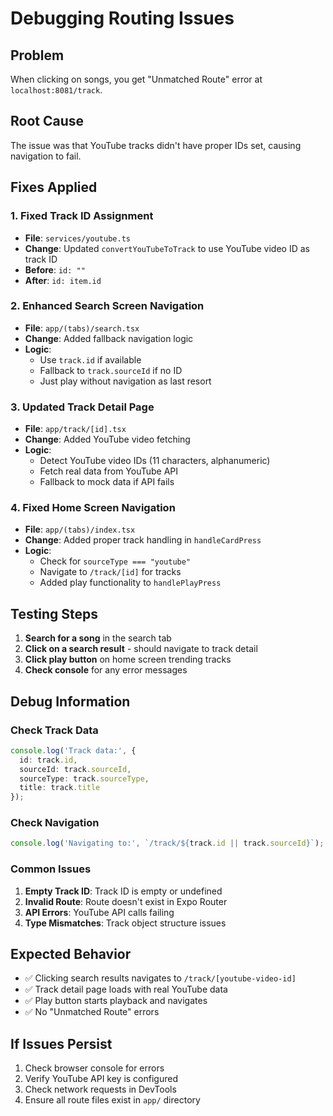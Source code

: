 # Debugging Routing Issues

## Problem
When clicking on songs, you get "Unmatched Route" error at `localhost:8081/track`.

## Root Cause
The issue was that YouTube tracks didn't have proper IDs set, causing navigation to fail.

## Fixes Applied

### 1. Fixed Track ID Assignment
- **File**: `services/youtube.ts`
- **Change**: Updated `convertYouTubeToTrack` to use YouTube video ID as track ID
- **Before**: `id: ""`
- **After**: `id: item.id`

### 2. Enhanced Search Screen Navigation
- **File**: `app/(tabs)/search.tsx`
- **Change**: Added fallback navigation logic
- **Logic**: 
  - Use `track.id` if available
  - Fallback to `track.sourceId` if no ID
  - Just play without navigation as last resort

### 3. Updated Track Detail Page
- **File**: `app/track/[id].tsx`
- **Change**: Added YouTube video fetching
- **Logic**: 
  - Detect YouTube video IDs (11 characters, alphanumeric)
  - Fetch real data from YouTube API
  - Fallback to mock data if API fails

### 4. Fixed Home Screen Navigation
- **File**: `app/(tabs)/index.tsx`
- **Change**: Added proper track handling in `handleCardPress`
- **Logic**: 
  - Check for `sourceType === "youtube"`
  - Navigate to `/track/[id]` for tracks
  - Added play functionality to `handlePlayPress`

## Testing Steps

1. **Search for a song** in the search tab
2. **Click on a search result** - should navigate to track detail
3. **Click play button** on home screen trending tracks
4. **Check console** for any error messages

## Debug Information

### Check Track Data
```typescript
console.log('Track data:', {
  id: track.id,
  sourceId: track.sourceId,
  sourceType: track.sourceType,
  title: track.title
});
```

### Check Navigation
```typescript
console.log('Navigating to:', `/track/${track.id || track.sourceId}`);
```

### Common Issues

1. **Empty Track ID**: Track ID is empty or undefined
2. **Invalid Route**: Route doesn't exist in Expo Router
3. **API Errors**: YouTube API calls failing
4. **Type Mismatches**: Track object structure issues

## Expected Behavior

- ✅ Clicking search results navigates to `/track/[youtube-video-id]`
- ✅ Track detail page loads with real YouTube data
- ✅ Play button starts playback and navigates
- ✅ No "Unmatched Route" errors

## If Issues Persist

1. Check browser console for errors
2. Verify YouTube API key is configured
3. Check network requests in DevTools
4. Ensure all route files exist in `app/` directory
